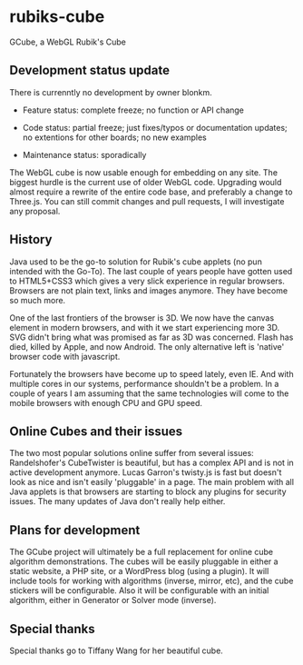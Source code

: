# rubiks-cube
GCube, a WebGL Rubik's Cube

## Development status update
There is currenntly no development by owner blonkm.

* Feature status: complete freeze; no function or API change

* Code status: partial freeze; just fixes/typos or documentation updates; no extentions for other boards; no new examples

* Maintenance status: sporadically

The WebGL cube is now usable enough for embedding on any site. The biggest hurdle is the current use of older WebGL code. Upgrading would almost require a rewrite of the entire code base, and preferably a change to Three.js. You can still commit changes and pull requests, I will investigate any proposal.

## History
Java used to be the go-to solution for Rubik's cube applets (no pun intended with the Go-To). The last couple of years people 
have gotten used to HTML5+CSS3 which gives a very slick experience in regular browsers. Browsers are not plain text, links and 
images anymore. They have become so much more.

One of the last frontiers of the browser is 3D. We now have the canvas element in modern browsers, and with it we start 
experiencing more 3D. SVG didn't bring what was promised as far as 3D was concerned. Flash has died, killed by Apple, and now
Android. The only alternative left is 'native' browser code with javascript.

Fortunately the browsers have become up to speed lately, even IE. And with multiple cores in our systems, performance shouldn't 
be a problem. In a couple of years I am assuming that the same technologies will come to the mobile browsers with enough
CPU and GPU speed.

## Online Cubes and their issues
The two most popular solutions
online suffer from several issues: Randelshofer's CubeTwister is beautiful, but has a complex API and is not in active
development anymore. Lucas Garron's twisty.js is fast but doesn't look as nice and isn't easily 'pluggable' in a page. The main 
problem with all Java applets is that browsers are starting to block any plugins for security issues. The many updates of Java
don't really help either.

## Plans for development
The GCube project will ultimately be a full replacement for online cube algorithm demonstrations. The cubes will be easily 
pluggable in either a static website, a PHP site, or a WordPress blog (using a plugin). It will include tools for working
with algorithms (inverse, mirror, etc), and the cube stickers will be configurable. Also it will be configurable with
an initial algorithm, either in Generator or Solver mode (inverse).

## Special thanks
Special thanks go to Tiffany Wang for her beautiful cube.
